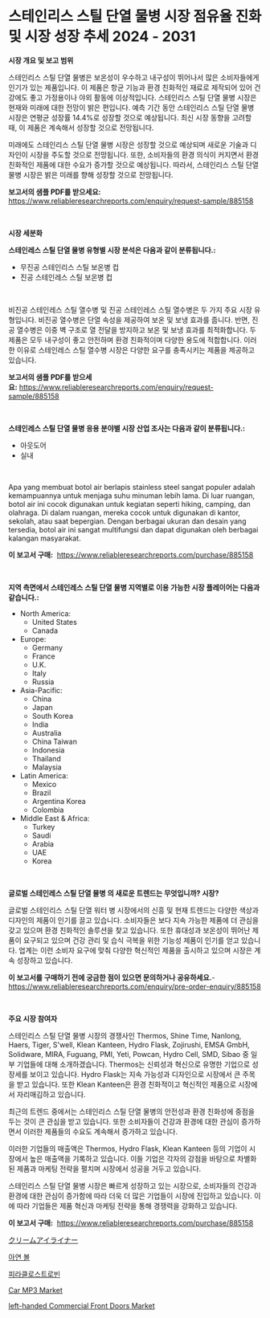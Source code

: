 <p><h1>스테인리스 스틸 단열 물병 시장 점유율 진화 및 시장 성장 추세 2024 - 2031</h1></p><p><strong>시장 개요 및 보고 범위</strong></p>
<p><p>스테인리스 스틸 단열 물병은 보온성이 우수하고 내구성이 뛰어나서 많은 소비자들에게 인기가 있는 제품입니다. 이 제품은 항균 기능과 환경 친화적인 재료로 제작되어 있어 건강에도 좋고 가정용이나 야외 활동에 이상적입니다. 스테인리스 스틸 단열 물병 시장은 현재와 미래에 대한 전망이 밝은 편입니다. 예측 기간 동안 스테인리스 스틸 단열 물병 시장은 연평균 성장률 14.4%로 성장할 것으로 예상됩니다. 최신 시장 동향을 고려할 때, 이 제품은 계속해서 성장할 것으로 전망됩니다.</p><p>미래에도 스테인리스 스틸 단열 물병 시장은 성장할 것으로 예상되며 새로운 기술과 디자인이 시장을 주도할 것으로 전망됩니다. 또한, 소비자들의 환경 의식이 커지면서 환경 친화적인 제품에 대한 수요가 증가할 것으로 예상됩니다. 따라서, 스테인리스 스틸 단열 물병 시장은 밝은 미래를 향해 성장할 것으로 전망됩니다.</p></p>
<p><strong>보고서의 샘플 PDF를 받으세요:</strong> <a href="https://www.reliableresearchreports.com/enquiry/request-sample/885158">https://www.reliableresearchreports.com/enquiry/request-sample/885158</a></p>
<p>&nbsp;</p>
<p><strong>시장 세분화</strong></p>
<p><strong>스테인레스 스틸 단열 물병 유형별 시장 분석은 다음과 같이 분류됩니다.:</strong></p>
<p><ul><li>무진공 스테인리스 스틸 보온병 컵</li><li>진공 스테인레스 스틸 보온병 컵</li></ul></p>
<p>&nbsp;</p>
<p><p>비진공 스테인레스 스틸 열수병 및 진공 스테인레스 스틸 열수병은 두 가지 주요 시장 유형입니다. 비진공 열수병은 단열 속성을 제공하여 보온 및 보냉 효과를 줍니다. 반면, 진공 열수병은 이중 벽 구조로 열 전달을 방지하고 보온 및 보냉 효과를 최적화합니다. 두 제품은 모두 내구성이 좋고 안전하며 환경 친화적이며 다양한 용도에 적합합니다. 이러한 이유로 스테인레스 스틸 열수병 시장은 다양한 요구를 충족시키는 제품을 제공하고 있습니다.</p></p>
<p><strong>보고서의 샘플 PDF를 받으세요:</strong>&nbsp;<a href="https://www.reliableresearchreports.com/enquiry/request-sample/885158">https://www.reliableresearchreports.com/enquiry/request-sample/885158</a></p>
<p>&nbsp;</p>
<p><strong> 스테인레스 스틸 단열 물병 응용 분야별 시장 산업 조사는 다음과 같이 분류됩니다.:</strong></p>
<p><ul><li>아웃도어</li><li>실내</li></ul></p>
<p>&nbsp;</p>
<p><p>Apa yang membuat botol air berlapis stainless steel sangat populer adalah kemampuannya untuk menjaga suhu minuman lebih lama. Di luar ruangan, botol air ini cocok digunakan untuk kegiatan seperti hiking, camping, dan olahraga. Di dalam ruangan, mereka cocok untuk digunakan di kantor, sekolah, atau saat bepergian. Dengan berbagai ukuran dan desain yang tersedia, botol air ini sangat multifungsi dan dapat digunakan oleh berbagai kalangan masyarakat.</p></p>
<p><strong>이 보고서 구매:</strong>&nbsp; <a href="https://www.reliableresearchreports.com/purchase/885158">https://www.reliableresearchreports.com/purchase/885158</a></p>
<p>&nbsp;</p>
<p><strong>지역 측면에서 스테인레스 스틸 단열 물병 지역별로 이용 가능한 시장 플레이어는 다음과 같습니다.:</strong></p>
<p><ul>
    <li>
        North America:
        <ul>
            <li>United States</li>
            <li>Canada</li>
        </ul>
    </li>
    <li>
        Europe:
        <ul>
            <li>Germany</li>
            <li>France</li>
            <li>U.K.</li>
            <li>Italy</li>
            <li>Russia</li>
        </ul>
    </li>
    <li>
        Asia-Pacific:
        <ul>
            <li>China</li>
            <li>Japan</li>
            <li>South Korea</li>
            <li>India</li>
            <li>Australia</li>
            <li>China Taiwan</li>
            <li>Indonesia</li>
            <li>Thailand</li>
            <li>Malaysia</li>
        </ul>
    </li>
    <li>
        Latin America:
        <ul>
            <li>Mexico</li>
            <li>Brazil</li>
            <li>Argentina Korea</li>
            <li>Colombia</li>
        </ul>
    </li>
    <li>
        Middle East & Africa:
        <ul>
            <li>Turkey</li>
            <li>Saudi</li>
            <li>Arabia</li>
            <li>UAE</li>
            <li>Korea</li>
        </ul>
    </li>
    </ul></p>
<p>&nbsp;</p>
<p><strong>글로벌 스테인레스 스틸 단열 물병 의 새로운 트렌드는 무엇입니까? 시장?</strong></p>
<p><p>글로벌 스테인리스 스틸 단열 워터 병 시장에서의 신흥 및 현재 트렌드는 다양한 색상과 디자인의 제품이 인기를 끌고 있습니다. 소비자들은 보다 지속 가능한 제품에 더 관심을 갖고 있으며 환경 친화적인 솔루션을 찾고 있습니다. 또한 휴대성과 보온성이 뛰어난 제품이 요구되고 있으며 건강 관리 및 습식 극복을 위한 기능성 제품이 인기를 얻고 있습니다. 업계는 이런 소비자 요구에 맞춰 다양한 혁신적인 제품을 출시하고 있으며 시장은 계속 성장하고 있습니다.</p></p>
<p><strong>이 보고서를 구매하기 전에 궁금한 점이 있으면 문의하거나 공유하세요.</strong>- <a href="https://www.reliableresearchreports.com/enquiry/pre-order-enquiry/885158">https://www.reliableresearchreports.com/enquiry/pre-order-enquiry/885158</a></p>
<p>&nbsp;</p>
<p><strong>주요 시장 참여자</strong></p>
<p><p>스테인리스 스틸 단열 물병 시장의 경쟁사인 Thermos, Shine Time, Nanlong, Haers, Tiger, S'well, Klean Kanteen, Hydro Flask, Zojirushi, EMSA GmbH, Solidware, MIRA, Fuguang, PMI, Yeti, Powcan, Hydro Cell, SMD, Sibao 중 일부 기업들에 대해 소개하겠습니다. Thermos는 신뢰성과 혁신으로 유명한 기업으로 성장세를 보이고 있습니다. Hydro Flask는 지속 가능성과 디자인으로 시장에서 큰 주목을 받고 있습니다. 또한 Klean Kanteen은 환경 친화적이고 혁신적인 제품으로 시장에서 자리매김하고 있습니다.</p><p>최근의 트렌드 중에서는 스테인리스 스틸 단열 물병의 안전성과 환경 친화성에 중점을 두는 것이 큰 관심을 받고 있습니다. 또한 소비자들이 건강과 환경에 대한 관심이 증가하면서 이러한 제품들의 수요도 계속해서 증가하고 있습니다.</p><p>이러한 기업들의 매출액은 Thermos, Hydro Flask, Klean Kanteen 등의 기업이 시장에서 높은 매출액을 기록하고 있습니다. 이들 기업은 각자의 강점을 바탕으로 차별화된 제품과 마케팅 전략을 펼치며 시장에서 성공을 거두고 있습니다.</p><p>스테인리스 스틸 단열 물병 시장은 빠르게 성장하고 있는 시장으로, 소비자들의 건강과 환경에 대한 관심이 증가함에 따라 더욱 더 많은 기업들이 시장에 진입하고 있습니다. 이에 따라 기업들은 제품 혁신과 마케팅 전략을 통해 경쟁력을 강화하고 있습니다.</p></p>
<p><strong>이 보고서 구매:</strong>&nbsp;&nbsp;<a href="https://www.reliableresearchreports.com/purchase/885158">https://www.reliableresearchreports.com/purchase/885158</a></p>
<p><p><a href="https://medium.com/@jaynedurgan2023/%E3%82%AF%E3%83%AA%E3%83%BC%E3%83%A0%E3%82%A2%E3%82%A4%E3%83%A9%E3%82%A4%E3%83%8A%E3%83%BC%E5%B8%82%E5%A0%B4-2031%E5%B9%B4%E3%81%BE%E3%81%A7%E3%81%AE%E3%83%88%E3%83%AC%E3%83%B3%E3%83%89-%E4%BA%88%E6%B8%AC-%E7%AB%B6%E5%90%88%E5%88%86%E6%9E%90-78994efc0f89">クリームアイライナー</a></p><p><a href="https://medium.com/@alphonsoramon0t5yrz6hwr89/%EC%95%84%EC%97%B0-%EB%B3%BC-%EC%8B%9C%EC%9E%A5-%EB%B6%84%EC%84%9D-%EC%84%B8%EA%B3%84-%EC%82%B0%EC%97%85-%EC%A0%84%EB%A7%9D-%EB%B0%8F-%EC%98%88%EC%B8%A1-2024%EB%85%84%EB%B6%80%ED%84%B0-2031%EB%85%84%EA%B9%8C%EC%A7%80-97c3c02cf429">아연 볼</a></p><p><a href="https://medium.com/@alphonsoramon0t5yrz6hwr89/%ED%8C%8C%EC%9D%B4%EB%9D%BC%ED%81%B4%EB%A1%9C%EC%8A%A4%ED%8A%B8%EB%A1%9C%EB%B9%88-%EC%8B%9C%EC%9E%A5-%EA%B7%9C%EB%AA%A8-cagr-%ED%8A%B8%EB%A0%8C%EB%93%9C-2024-2030-325e653c4cef">피라클로스트로빈</a></p><p><a href="https://github.com/CliffMedina6/Market-Research-Report-List-3/blob/main/car-mp3-market.md">Car MP3 Market</a></p><p><a href="https://simplistic-meeting-7ee.notion.site/Global-left-handed-Commercial-Front-Doors-Market-by-Types-Applications-and-Major-Players-with-Reg-72a03073858e436398a66fd1c7f12da2">left-handed Commercial Front Doors Market</a></p></p>

